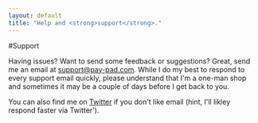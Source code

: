 ```yaml
---
layout: default
title: "Help and <strong>support</strong>."
---
```


#Support

Having issues? Want to send some feedback or suggestions? Great, send me an email at [support@pay-pad.com](mailto:support@pay-pad.com). While I do my best to respond to every support email quickly, please understand that I'm a one-man shop and sometimes it may be a couple of days before I get back to you.

You can also find me on [Twitter](http://www.twitter.com/getpaypad) if you don't like email (hint, I'll likley respond faster via Twitter').